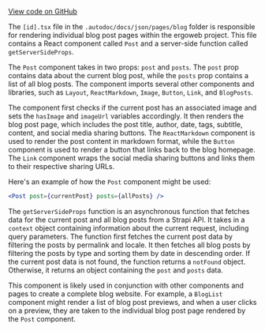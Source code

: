 [View code on GitHub](https://github.com/ergoplatform/ergoweb/.autodoc/docs/json/pages/blog)

The `[id].tsx` file in the `.autodoc/docs/json/pages/blog` folder is responsible for rendering individual blog post pages within the ergoweb project. This file contains a React component called `Post` and a server-side function called `getServerSideProps`.

The `Post` component takes in two props: `post` and `posts`. The `post` prop contains data about the current blog post, while the `posts` prop contains a list of all blog posts. The component imports several other components and libraries, such as `Layout`, `ReactMarkdown`, `Image`, `Button`, `Link`, and `BlogPosts`.

The component first checks if the current post has an associated image and sets the `hasImage` and `imageUrl` variables accordingly. It then renders the blog post page, which includes the post title, author, date, tags, subtitle, content, and social media sharing buttons. The `ReactMarkdown` component is used to render the post content in markdown format, while the `Button` component is used to render a button that links back to the blog homepage. The `Link` component wraps the social media sharing buttons and links them to their respective sharing URLs.

Here's an example of how the `Post` component might be used:

```jsx
<Post post={currentPost} posts={allPosts} />
```

The `getServerSideProps` function is an asynchronous function that fetches data for the current post and all blog posts from a Strapi API. It takes in a `context` object containing information about the current request, including query parameters. The function first fetches the current post data by filtering the posts by permalink and locale. It then fetches all blog posts by filtering the posts by type and sorting them by date in descending order. If the current post data is not found, the function returns a `notFound` object. Otherwise, it returns an object containing the `post` and `posts` data.

This component is likely used in conjunction with other components and pages to create a complete blog website. For example, a `BlogList` component might render a list of blog post previews, and when a user clicks on a preview, they are taken to the individual blog post page rendered by the `Post` component.
